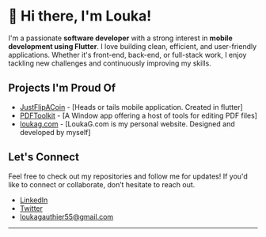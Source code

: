 # 👋 Hi there, I'm Louka!

I'm a passionate **software developer** with a strong interest in **mobile development using Flutter**. I love building clean, efficient, and user-friendly applications. Whether it's front-end, back-end, or full-stack work, I enjoy tackling new challenges and continuously improving my skills.

## Projects I'm Proud Of

- [JustFlipACoin](https://play.google.com/store/apps/details?id=com.loukag.just_flip_a_coin) - [Heads or tails mobile application. Created in flutter]
- [PDFToolkit](https://apps.microsoft.com/detail/9NQSNBHZW382?hl=neutral&gl=CA&ocid=pdpshare) - [A Window app offering a host of tools for editing PDF files]
- [loukag.com](https://github.com/LoukaG/loukag.com) - [LoukaG.com is my personal website. Designed and developed by myself]

## Let's Connect
Feel free to check out my repositories and follow me for updates! If you'd like to connect or collaborate, don’t hesitate to reach out.

- [LinkedIn](https://www.linkedin.com/in/loukagauthier/)
- [Twitter](https://twitter.com/loukag05)
- loukagauthier55@gmail.com

---

